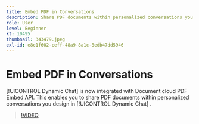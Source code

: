 ```yaml
---
title: Embed PDF in Conversations
description: Share PDF documents within personalized conversations you design in Dynamic Chat.
role: User
level: Beginner
kt: 10495
thumbnail: 343479.jpeg
exl-id: e8c1f602-ceff-48a9-8a1c-8edb47dd5946
---
```

# Embed PDF in Conversations

[!UICONTROL Dynamic Chat]  is now integrated with Document cloud PDF Embed API. This enables you to share PDF documents within personalized conversations you design in [!UICONTROL Dynamic Chat] .

>[!VIDEO](https://video.tv.adobe.com/v/343479/?quality=12&learn=on)
